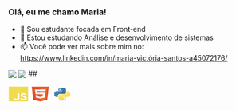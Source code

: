 ### Olá, eu me chamo Maria!

- 🔭 Sou estudante focada em Front-end
- 🌱 Estou estudando Análise e desenvolvimento de sistemas 
- 📫 Você pode ver mais sobre mim no: https://www.linkedin.com/in/maria-victória-santos-a45072176/

<a href="https://github.com/anuraghazra/github-readme-stats">
  <img align="center" src="https://github-readme-stats.vercel.app/api/pin/MariaIronheart=anuraghazra&repo=github-readme-stats" />
</a>
<a href="https:///github.com/MariaIronheart">
  <img align="center" src="https://github-readme-stats.vercel.app/api/pin/MariaIronheart=anuraghazra&repo=convoychat" />
</a>
##
<div style="display: inline_block"><br>
  <img align="center" alt="Rafa-Js" height="30" width="40" src="https://raw.githubusercontent.com/devicons/devicon/master/icons/javascript/javascript-plain.svg">
  <img align="center" alt="Rafa-HTML" height="30" width="40" src="https://raw.githubusercontent.com/devicons/devicon/master/icons/html5/html5-original.svg">
  <img align="center" alt="Rafa-Python" height="30" width="40" src="https://raw.githubusercontent.com/devicons/devicon/master/icons/python/python-original.svg">
</div>
